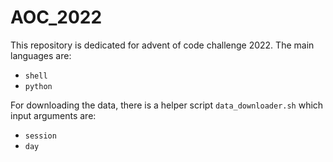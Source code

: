 # AOC_2022
This repository is dedicated for advent of code challenge 2022. The main languages are:
* `shell`
* `python`

For downloading the data, there is a helper script `data_downloader.sh` which input arguments are: 

* `session`
* `day` 
